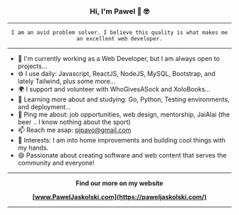 <div align='center'>

### Hi, I'm Pawel 👋 🤓 

---

```I am an avid problem solver. I believe this quality is what makes me an excellent web developer.```

---

</div>

+ 🏢 I'm currently working as a Web Developer, but I am always open to projects...
+ ⚙️ I use daily: Javascript, ReactJS, NodeJS, MySQL, Bootstrap, and lately Tailwind, plus some more...
+ 🌍 I support and volunteer with WhoGivesASock and XoloBooks...
+ 🌱 Learning more about and studying: Go, Python, Testing environments, and deployment...
+ 💬 Ping me about: job opportunities, web design, mentorship, JaiAlai (the beer .. I know nothing about the sport)
+ 📫 Reach me asap: pjpavo@gmail.com
+ 💜 Interests: I am into home improvements and building cool things with my hands.
+ 😄 Passionate about creating software and web content that serves the community and everyone!

<div align='center'>

---
__Find our more on my website__

__[www.PawelJaskolski.com](https://paweljaskolski.com/)__ 

---

</div>
